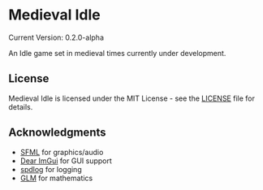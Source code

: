 # Medieval Idle

Current Version: 0.2.0-alpha

An Idle game set in medieval times currently under development.

## License

Medieval Idle is licensed under the MIT License - see the [LICENSE](LICENSE) file for details.

## Acknowledgments

- [SFML](https://www.sfml-dev.org/) for graphics/audio
- [Dear ImGui](https://github.com/ocornut/imgui) for GUI support
- [spdlog](https://github.com/gabime/spdlog) for logging
- [GLM](https://github.com/g-truc/glm) for mathematics